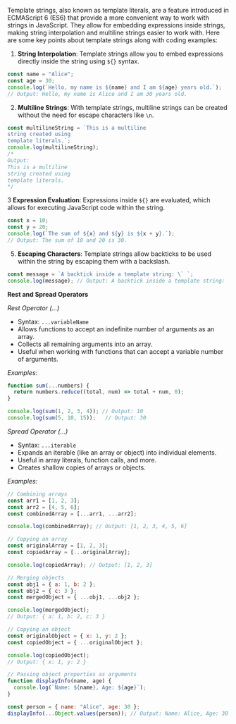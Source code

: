 Template strings, also known as template literals, are a feature introduced in ECMAScript 6 (ES6) that provide a more convenient way to work with strings in JavaScript. They allow for embedding expressions inside strings, making string interpolation and multiline strings easier to work with. Here are some key points about template strings along with coding examples:

1. **String Interpolation**: Template strings allow you to embed expressions directly inside the string using `${}` syntax.

```javascript
const name = "Alice";
const age = 30;
console.log(`Hello, my name is ${name} and I am ${age} years old.`);
// Output: Hello, my name is Alice and I am 30 years old.
```

2. **Multiline Strings**: With template strings, multiline strings can be created without the need for escape characters like `\n`.

```javascript
const multilineString = `This is a multiline
string created using
template literals.`;
console.log(multilineString);
/*
Output:
This is a multiline
string created using
template literals.
*/
```


3 **Expression Evaluation**: Expressions inside `${}` are evaluated, which allows for executing JavaScript code within the string.

```javascript
const x = 10;
const y = 20;
console.log(`The sum of ${x} and ${y} is ${x + y}.`);
// Output: The sum of 10 and 20 is 30.
```

5. **Escaping Characters**: Template strings allow backticks to be used within the string by escaping them with a backslash.

```javascript
const message = `A backtick inside a template string: \` `;
console.log(message); // Output: A backtick inside a template string: `
```


**Rest and Spread Operators**

*Rest Operator (...)*

- Syntax: `...variableName`
- Allows functions to accept an indefinite number of arguments as an array.
- Collects all remaining arguments into an array.
- Useful when working with functions that can accept a variable number of arguments.

*Examples:*

```javascript
function sum(...numbers) {
  return numbers.reduce((total, num) => total + num, 0);
}

console.log(sum(1, 2, 3, 4)); // Output: 10
console.log(sum(5, 10, 15));   // Output: 30
```

*Spread Operator (...)*

- Syntax: `...iterable`
- Expands an iterable (like an array or object) into individual elements.
- Useful in array literals, function calls, and more.
- Creates shallow copies of arrays or objects.

*Examples:*

```javascript
// Combining arrays
const arr1 = [1, 2, 3];
const arr2 = [4, 5, 6];
const combinedArray = [...arr1, ...arr2];

console.log(combinedArray); // Output: [1, 2, 3, 4, 5, 6]

// Copying an array
const originalArray = [1, 2, 3];
const copiedArray = [...originalArray];

console.log(copiedArray); // Output: [1, 2, 3]

// Merging objects
const obj1 = { a: 1, b: 2 };
const obj2 = { c: 3 };
const mergedObject = { ...obj1, ...obj2 };

console.log(mergedObject);
// Output: { a: 1, b: 2, c: 3 }

// Copying an object
const originalObject = { x: 1, y: 2 };
const copiedObject = { ...originalObject };

console.log(copiedObject);
// Output: { x: 1, y: 2 }

// Passing object properties as arguments
function displayInfo(name, age) {
  console.log(`Name: ${name}, Age: ${age}`);
}

const person = { name: "Alice", age: 30 };
displayInfo(...Object.values(person)); // Output: Name: Alice, Age: 30
```